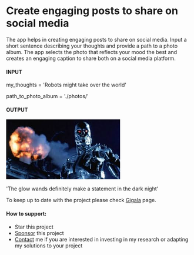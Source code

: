 # Create engaging posts to share on social media

The app helps in creating engaging posts to share on social media. Input a short sentence describing your thoughts and provide a path to a photo album. The app selects the photo that reflects your mood the best and creates an engaging caption to share both on a social media platform.

#### INPUT
my_thoughts = 'Robots might take over the world'

path_to_photo_album = './photos/'

#### OUTPUT

![alt text](https://github.com/gigatskhondia/Engaging_Social_Media_Posts/blob/master/photos/robots.jpg)

'The glow wands definitely make a statement in the dark night'


To keep up to date with the project please check [Gigala](https://gigala.io/) page.


#### How to support: ####
* Star this project
* [Sponsor](https://www.paypal.me/gigatskhondia) this project 
* [Contact](https://gigala.io/) me if you are interested in investing in my research or adapting my solutions to your project

